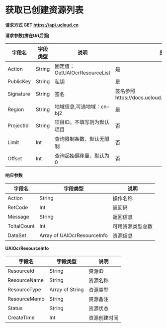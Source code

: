 

# 获取已创建资源列表

**请求方式 GET https://api.ucloud.cn**

**请求参数(拼在Url后面)**

| 字段名 | 字段类型 | 说明 | 是否必须 |
| ------ | -------- | ---- | -------- |
| Action | String | 固定值：GetUAIOcrResourceList | 是 |
| PublicKey | String | 私钥 | 是 |
| Signature | String | 签名 | 签名参照https://docs.ucloud.cn/api/summary/signature |
| Region | String | 地域信息,可选地域：cn-bj2 | 是 |
| ProjectId | String | 项目ID。不填写则为默认项目 | 否 |
| Limit | Int | 查询限制条数，默认无限制 | 否 |
| Offset | Int | 查询起始偏移量，默认为0 | 否 |

**响应参数**

| 字段名 | 字段类型 | 说明 |
| ------ | -------- | ---- |
| Action | String | 操作名称 |
| RetCode | Int | 返回码|
| Message | String | 返回信息 |
| ToltalCount | Int | 可用资源类型总数 |
| DataSet | Array of UAIOcrResourceInfo | 资源信息 |

**UAIOcrResourceInfo**

| 字段名 | 字段类型 | 说明 |
| ------ | -------- | ---- |
| ResourceId | String | 资源ID |
| ResourceName | String | 资源名称 |
| ResourceType | Array of String | 资源类型 |
| ResourceMemo | String | 资源备注 |
| Status | String| 资源状态 |
| CreateTime | Int | 资源创建时间 |
